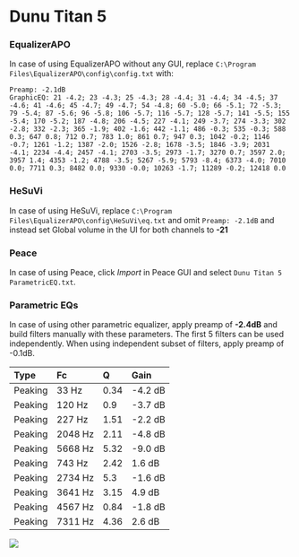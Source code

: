 # Dunu Titan 5

### EqualizerAPO
In case of using EqualizerAPO without any GUI, replace `C:\Program Files\EqualizerAPO\config\config.txt`
with:
```
Preamp: -2.1dB
GraphicEQ: 21 -4.2; 23 -4.3; 25 -4.3; 28 -4.4; 31 -4.4; 34 -4.5; 37 -4.6; 41 -4.6; 45 -4.7; 49 -4.7; 54 -4.8; 60 -5.0; 66 -5.1; 72 -5.3; 79 -5.4; 87 -5.6; 96 -5.8; 106 -5.7; 116 -5.7; 128 -5.7; 141 -5.5; 155 -5.4; 170 -5.2; 187 -4.8; 206 -4.5; 227 -4.1; 249 -3.7; 274 -3.3; 302 -2.8; 332 -2.3; 365 -1.9; 402 -1.6; 442 -1.1; 486 -0.3; 535 -0.3; 588 0.3; 647 0.8; 712 0.7; 783 1.0; 861 0.7; 947 0.3; 1042 -0.2; 1146 -0.7; 1261 -1.2; 1387 -2.0; 1526 -2.8; 1678 -3.5; 1846 -3.9; 2031 -4.1; 2234 -4.4; 2457 -4.1; 2703 -3.5; 2973 -1.7; 3270 0.7; 3597 2.0; 3957 1.4; 4353 -1.2; 4788 -3.5; 5267 -5.9; 5793 -8.4; 6373 -4.0; 7010 0.0; 7711 0.3; 8482 0.0; 9330 -0.0; 10263 -1.7; 11289 -0.2; 12418 0.0
```

### HeSuVi
In case of using HeSuVi, replace `C:\Program Files\EqualizerAPO\config\HeSuVi\eq.txt` and omit `Preamp:
-2.1dB` and instead set Global volume in the UI for both channels to **-21**

### Peace
In case of using Peace, click *Import* in Peace GUI and select `Dunu Titan 5 ParametricEQ.txt`.

### Parametric EQs
In case of using other parametric equalizer, apply preamp of **-2.4dB** and build filters manually
with these parameters. The first 5 filters can be used independently.
When using independent subset of filters, apply preamp of -0.1dB.

| Type    | Fc      |    Q | Gain    |
|:--------|:--------|:-----|:--------|
| Peaking | 33 Hz   | 0.34 | -4.2 dB |
| Peaking | 120 Hz  | 0.9  | -3.7 dB |
| Peaking | 227 Hz  | 1.51 | -2.2 dB |
| Peaking | 2048 Hz | 2.11 | -4.8 dB |
| Peaking | 5668 Hz | 5.32 | -9.0 dB |
| Peaking | 743 Hz  | 2.42 | 1.6 dB  |
| Peaking | 2734 Hz | 5.3  | -1.6 dB |
| Peaking | 3641 Hz | 3.15 | 4.9 dB  |
| Peaking | 4567 Hz | 0.84 | -1.8 dB |
| Peaking | 7311 Hz | 4.36 | 2.6 dB  |

![](https://raw.githubusercontent.com/jaakkopasanen/AutoEq/master/results/innerfidelity/sbaf-serious/Dunu%20Titan%205/Dunu%20Titan%205.png)